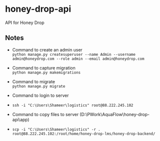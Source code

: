 # honey-drop-api
API for Honey Drop

## Notes

- Command to create an admin user <br>
`python manage.py createsuperuser --name Admin --username admin@honeydrop.com --role admin --email admin@honeydrop.com`

- Command to capture migration<br>
`python manage.py makemigrations`

- Command to migrate <br>
`python manage.py migrate`

- Command to login to server
- `ssh -i "C:\Users\Shameer\logistics" root@88.222.245.102`

- Command to copy files to server (D:\PWork\AquaFlow\honey-drop-api\app)
- `scp -i "C:\Users\Shameer\logistics" -r . root@88.222.245.102:/root/home/honey-drop-lms/honey-drop-backend/`